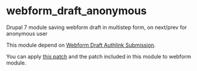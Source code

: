 # webform_draft_anonymous
Drupal 7 module saving webform draft in multistep form, on next/prev for anonymous user

This module depend on [Webform Draft Authlink Submission](https://www.drupal.org/project/webform_draft_authlink).

You can apply [this patch](https://www.drupal.org/node/2682057#comment-10938171) and the patch included in this module to webform module.
